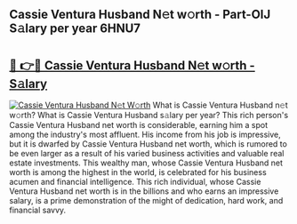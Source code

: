 ## Cassie Ventura Husband N𝚎t w𝚘rth - Part-OIJ S𝚊lary per year 6HNU7

# <h2><a href="http://gc2lkqz.nevu.top/?p=Cassie+Ventura+Husband">🔗 👉🔴 Cassie Ventura Husband N𝚎t w𝚘rth - S𝚊lary</a></h2>

[![Cassie Ventura Husband N𝚎t W𝚘rth](https://i.imgur.com/Oavwk0R.jpeg)](http://gc2lkqz.nevu.top/?p=Cassie+Ventura+Husband)
What is Cassie Ventura Husband n𝚎t w𝚘rth? What is Cassie Ventura Husband s𝚊lary per year?
This rich person's Cassie Ventura Husband net worth is considerable, earning him a spot among the industry's most affluent. His income from his job is impressive, but it is dwarfed by Cassie Ventura Husband net worth, which is rumored to be even larger as a result of his varied business activities and valuable real estate investments. This wealthy man, whose Cassie Ventura Husband net worth is among the highest in the world, is celebrated for his business acumen and financial intelligence. This rich individual, whose Cassie Ventura Husband net worth is in the billions and who earns an impressive salary, is a prime demonstration of the might of dedication, hard work, and financial savvy.

